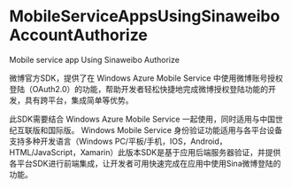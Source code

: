 # MobileServiceAppsUsingSinaweiboAccountAuthorize
Mobile service app Using Sinaweibo Authorize 

微博官方SDK，提供了在 Windows Azure Mobile Service 中使用微博账号授权登陆（OAuth2.0）的功能，帮助开发者轻松快捷地完成微博授权登陆功能的开发，具有跨平台，集成简单等优势。

此SDK需要结合 Windows Azure Mobile Service 一起使用，同时适用与中国世纪互联版和国际版。
Windows Mobile Service 身份验证功能适用与各平台设备支持多种开发语言（Windows PC/平板/手机，IOS，Android，HTML/JavaScript，Xamarin）此版本SDK是基于应用后端服务器验证，并提供各平台SDK进行前端集成，让开发者可用快速完成在应用中使用Sina微博登陆的功能。
